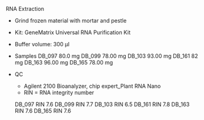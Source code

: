 RNA Extraction

- Grind frozen material with mortar and pestle
- Kit: GeneMatrix Universal RNA Purification Kit
- Buffer volume: 300 µl

- Samples
    DB_097 80.0 mg
    DB_099 78.00 mg
    DB_103 93.00 mg
    DB_161 82 mg
    DB_163 96.00 mg
    DB_165 78.00 mg

- QC
    - Agilent 2100 Bioanalyzer, chip expert_Plant RNA Nano
    - RIN = RNA integrity number

    DB_097  RIN 7.6
    DB_099	RIN 7.7 
    DB_103	RIN 6.5 
    DB_161	RIN 7.8 
    DB_163	RIN 7.6 
    DB_165	RIN 7.6 
